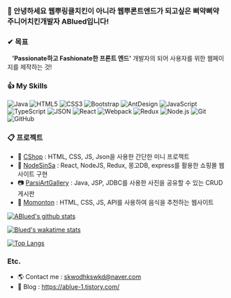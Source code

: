 <!--
**ABlued/ABlued** is a ✨ _special_ ✨ repository because its `README.md` (this file) appears on your GitHub profile.
[![ABlued github stats](https://github-readme-stats.vercel.app/api?username=ABlued&hide_border=true&hide=contribs&count_private=true&show_icons=true)](https://github.com/anuraghazra/github-readme-stats)
<br>
<br>
Here are some ideas to get you started:

- 🔭 I’m currently working on ...
- 🌱 I’m currently learning ...
- 👯 I’m looking to collaborate on ...
- 🤔 I’m looking for help with ...
- 💬 Ask me about ...
- 📫 How to reach me: ...
- 😄 Pronouns: ...
- ⚡ Fun fact: ...
-->
### 👋 안녕하세요 웹뿌링클치킨이 아니라 웹뿌론트엔드가 되고싶은 삐약삐약 주니어치킨개발자 ABlued입니다!
  
  
### ✔ 목표
&ensp; **'Passionate하고 Fashionate한 프론트 엔드'** 개발자의 되어 사용자를 위한 웹페이지를 제작하는 것!
  
### :thumbsup: My Skills
![Java](https://img.shields.io/badge/Java-007386?logo=Java&logoColor=white)
![HTML5](https://img.shields.io/badge/HTML5-E34F26?logo=HTML5&logoColor=white)
![CSS3](https://img.shields.io/badge/CSS3-1572B6?logo=CSS3&logoColor=white)
![Bootstrap](https://img.shields.io/badge/Bootstrap-7952B3?logo=Bootstrap&logoColor=white)
![AntDesign](https://img.shields.io/badge/Ant-Design-#0170FE?logo=Ant-Design&logoColor=white)
![JavaScript](https://img.shields.io/badge/JavaScript-F7DF1E?logo=JavaScript&logoColor=black)
![TypeScript](https://img.shields.io/badge/TypeScript-3178C6?logo=TypeScript&logoColor=white)
![JSON](https://img.shields.io/badge/JSON-000000?logo=JSON&logoColor=white)
![React](https://img.shields.io/badge/React-61DAF8?logo=React&logoColor=black)
![Webpack](https://img.shields.io/badge/Webpack-8DD6F9?logo=Webpack&logoColor=black)
![Redux](https://img.shields.io/badge/Redux-764ABC?logo=Redux&logoColor=white)
![Node.js](https://img.shields.io/badge/Node.js-339933?logo=Node.js&logoColor=white)
![Git](https://img.shields.io/badge/Git-F05032?logo=Git&logoColor=white)
![GitHub](https://img.shields.io/badge/GitHub-181717?logo=GitHub&logoColor=White)
  
### :clipboard: 프로젝트
+ :shirt: [CShop](https://github.com/ABlued/CShop) : HTML, CSS, JS, Json을 사용한 간단한 미니 프로젝트
+ :dress: [NodeSinSa](https://github.com/ABlued/NodeReactProject) : React, NodeJS, Redux, 몽고DB, express를 활용한 쇼핑몰 웹사이트 구현
+ :camera: [ParsiArtGallery](https://github.com/ABlued/ParisArtGallery-public-) : Java, JSP, JDBC를 사용한 사진을 공유할 수 있는 CRUD 게시판
+ :sunrise: [Momonton](https://github.com/ABlued/momonton) : HTML, CSS, JS, API를 사용하여 음식을 추천하는 웹사이트
  
  
  
  
[![ABlued's github stats](https://github-readme-stats.vercel.app/api?username=ABlued&hide_border=true&hide=contribs&count_private=true&show_icons=true)](https://github.com/anuraghazra/github-readme-stats)

[![Blued's wakatime stats](https://github-readme-stats.vercel.app/api/wakatime?username=Blued)](https://wakatime.com/@Blued)  
  
[![Top Langs](https://github-readme-stats.vercel.app/api/top-langs/?username=ABlued&layout=compact)](https://github.com/anuraghazra/github-readme-stats)
### Etc.
- 🌎 Contact me : skwodhkswkd@naver.com
- 🌱 Blog : https://ablue-1.tistory.com/

<br>
<br>
